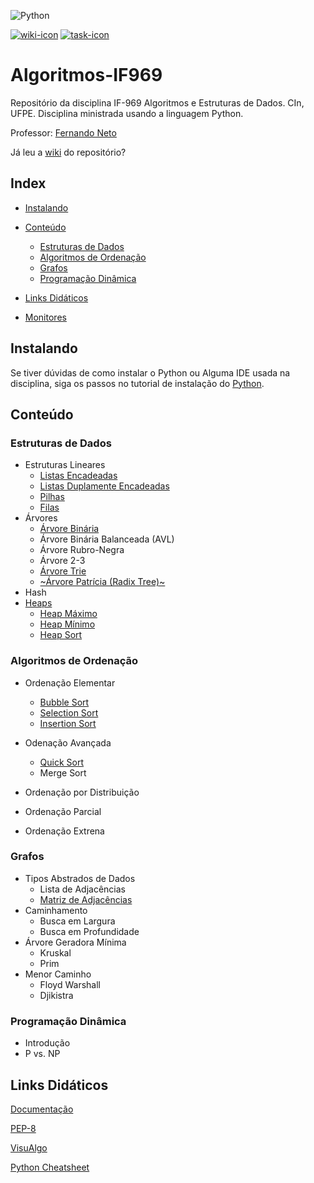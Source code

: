 ![Python](https://img.shields.io/pypi/pyversions/numpy.svg?style=plastic)

[![wiki-icon]][wiki]
[![task-icon]](../master/Exercicios "Exercícios")

# Algoritmos-IF969

Repositório da disciplina IF-969 Algoritmos e Estruturas de Dados. CIn, UFPE.
Disciplina ministrada usando a linguagem Python.

Professor: [Fernando Neto](mailto:fmpn2@cin.ufpe.br)

Já leu a [wiki] do repositório?

## Index

- [Instalando](#instalando)

- [Conteúdo](#conteúdo)
    - [Estruturas de Dados](#estruturas-de-dados)
    - [Algoritmos de Ordenação](#algoritmos-de-ordenação)
    - [Grafos](#grafos)
    - [Programação Dinâmica](#programação-dinâmica)

- [Links Didáticos](#links-didáticos)

- [Monitores](https://github.com/aplneto/IF969/wiki/Contatos)

## Instalando

Se tiver dúvidas de como instalar o Python ou Alguma IDE usada na disciplina, siga
os passos no tutorial de instalação do [Python](
https://github.com/aplneto/IF969/wiki/Python).

## Conteúdo

### Estruturas de Dados
- Estruturas Lineares
    - [Listas Encadeadas](../master/Estruturas%20de%20Dados/Lineares/ListaSimples.py)
    - [Listas Duplamente Encadeadas](../master/Estruturas%20de%20Dados/Lineares/ListaDupla.py)
    - [Pilhas](../master/Estruturas%20de%20Dados/Lineares/Pilha.py)
    - [Filas](../master/Estruturas%20de%20Dados/Lineares/Fila.py)
- Árvores
    - [Árvore Binária](../master/Estruturas%20de%20Dados/Arvores/ArvoreBinaria.py)
    - Árvore Binária Balanceada (AVL)
    - Árvore Rubro-Negra
    - Árvore 2-3
    - [Árvore Trie](../master/Estruturas%20de%20Dados/Arvores/ArvoreTrie.py)
    - [~Árvore Patrícia (Radix Tree)~](../master/Estruturas%20de%20Dados/Arvores/RadixTree.py "Incompleta")
- Hash
- [Heaps][Heap]
    - [Heap Máximo][HeapMax]
    - [Heap Mínimo][HeapMin]
    - [Heap Sort]

### Algoritmos de Ordenação
- Ordenação Elementar
    - [Bubble Sort](../master/Algoritmos%20de%20Ordena%C3%A7%C3%A3o/ordenacaoelementar.py#L19 "Bubble Sort")
    - [Selection Sort](../master/Algoritmos%20de%20Ordena%C3%A7%C3%A3o/ordenacaoelementar.py#L30 "Selection Sort")
    - [Insertion Sort](../master/Algoritmos%20de%20Ordena%C3%A7%C3%A3o/ordenacaoelementar.py#L42 "Ordenação Elementar")
- Odenação Avançada
    - [Quick Sort][Quicksort]
    - Merge Sort
- Ordenação por Distribuição

- Ordenação Parcial

- Ordenação Extrena

### Grafos
- Tipos Abstrados de Dados
    - Lista de Adjacências
    - [Matriz de Adjacências](..Grafos/GrafoMatriz.py)
- Caminhamento
    - Busca em Largura
    - Busca em Profundidade
- Árvore Geradora Mínima
    - Kruskal
    - Prim
- Menor Caminho
    - Floyd Warshall
    - Djikistra

### Programação Dinâmica

- Introdução
- P vs. NP

## Links Didáticos

[Documentação](https://docs.python.org/3/)

[PEP-8]

[VisuAlgo](https://visualgo.net/en "Visualize Algoritmos e Estruturas de Dados através de Animações")

[Python Cheatsheet](https://www.cheatography.com/davechild/cheat-sheets/python/)

<!-- links -->

[pep-8]: https://www.python.org/dev/peps/pep-0008/ "Guia de Estilo para código Python"
[wiki]: ../../wiki "Wiki"
[Heap]: https://github.com/aplneto/IF969/blob/6bd3a795f795e53d2e12e7011888154971bfead5/Estruturas%20de%20Dados/Heap.py#L20
[HeapMax]: https://github.com/aplneto/IF969/blob/6bd3a795f795e53d2e12e7011888154971bfead5/Estruturas%20de%20Dados/Heap.py#L153
[HeapMin]: https://github.com/aplneto/IF969/blob/6bd3a795f795e53d2e12e7011888154971bfead5/Estruturas%20de%20Dados/Heap.py#L197
[Heap Sort]: https://github.com/aplneto/IF969/blob/6bd3a795f795e53d2e12e7011888154971bfead5/Estruturas%20de%20Dados/Heap.py#L75
[Quicksort]: https://github.com/aplneto/IF969/blob/master/Algoritmos%20de%20Ordena%C3%A7%C3%A3o/Quicksort.py

<!-- imagens (24px para ícones) -->

[wiki-icon]: https://img.icons8.com/ios/24/000000/documents-filled.png
[task-icon]: https://img.icons8.com/material/24/000000/task.png

